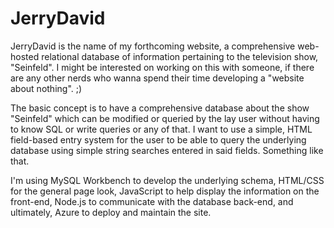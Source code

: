 # JerryDavid
JerryDavid is the name of my forthcoming website, a comprehensive web-hosted relational database of information pertaining to the television show, "Seinfeld".  I might be interested on working on this with someone, if there are any other nerds who wanna spend their time developing a "website about nothing". ;)

The basic concept is to have a comprehensive database about the show "Seinfeld" which can be modified or queried by the lay user without having to know SQL or write queries or any of that. I want to use a simple, HTML field-based entry system for the user to be able to query the underlying database using simple string searches entered in said fields.  Something like that.

I'm using MySQL Workbench to develop the underlying schema, HTML/CSS for the general page look, JavaScript to help display the information on the front-end, Node.js to communicate with the database back-end, and ultimately, Azure to deploy and maintain the site.
